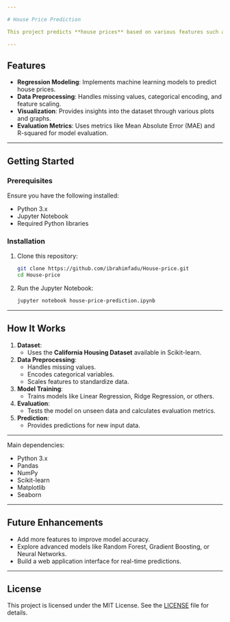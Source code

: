 ```yaml
---

# House Price Prediction

This project predicts **house prices** based on various features such as location, number of rooms, and other characteristics. It employs **machine learning techniques** to build a robust regression model that provides accurate predictions.

---
```


## Features

- **Regression Modeling**: Implements machine learning models to predict house prices.
- **Data Preprocessing**: Handles missing values, categorical encoding, and feature scaling.
- **Visualization**: Provides insights into the dataset through various plots and graphs.
- **Evaluation Metrics**: Uses metrics like Mean Absolute Error (MAE) and R-squared for model evaluation.

---

## Getting Started

### Prerequisites

Ensure you have the following installed:

- Python 3.x
- Jupyter Notebook
- Required Python libraries 

### Installation

1. Clone this repository:
   ```bash
   git clone https://github.com/ibrahimfadu/House-price.git
   cd House-price
   ```

2. Run the Jupyter Notebook:
   ```bash
   jupyter notebook house-price-prediction.ipynb
   ```

---

## How It Works

1. **Dataset**:
   - Uses the **California Housing Dataset** available in Scikit-learn.
2. **Data Preprocessing**:
   - Handles missing values.
   - Encodes categorical variables.
   - Scales features to standardize data.
3. **Model Training**:
   - Trains models like Linear Regression, Ridge Regression, or others.
4. **Evaluation**:
   - Tests the model on unseen data and calculates evaluation metrics.
5. **Prediction**:
   - Provides predictions for new input data.

---

Main dependencies:
- Python 3.x
- Pandas
- NumPy
- Scikit-learn
- Matplotlib
- Seaborn

---

## Future Enhancements

- Add more features to improve model accuracy.
- Explore advanced models like Random Forest, Gradient Boosting, or Neural Networks.
- Build a web application interface for real-time predictions.

---

## License

This project is licensed under the MIT License. See the [LICENSE](LICENSE) file for details.
